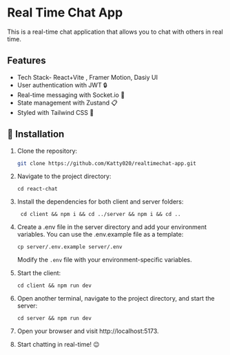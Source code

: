<h1>Real Time Chat App</h1>

This is a real-time chat application that allows you to chat with others in real time.

## Features
- Tech Stack- React+Vite , Framer Motion, Dasiy UI
- User authentication with JWT :lock:
- Real-time messaging with Socket.io :speech_balloon:
- State management with Zustand :clipboard:
- Styled with Tailwind CSS :nail_care:

## :book: Installation

1. Clone the repository:

   ```bash
   git clone https://github.com/Katty020/realtimechat-app.git
   ```

2. Navigate to the project directory:

   ```
   cd react-chat
   ```

3. Install the dependencies for both client and server folders:

   ```
    cd client && npm i && cd ../server && npm i && cd ..
   ```

4. Create a .env file in the server directory and add your environment variables. You can use the .env.example file as a template:

   ```
   cp server/.env.example server/.env
   ```

   Modify the `.env` file with your environment-specific variables.

5. Start the client:

   ```
   cd client && npm run dev
   ```

6. Open another terminal, navigate to the project directory, and start the server:

   ```
   cd server && npm run dev
   ```

7. Open your browser and visit http://localhost:5173.

8. Start chatting in real-time! :wink:
